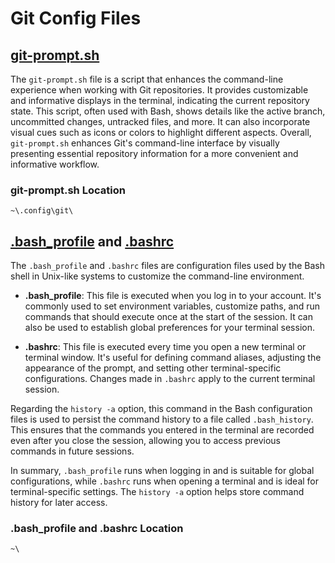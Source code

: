 # Git Config Files

## [git-prompt.sh](/windows/git/git-prompt.sh)

The `git-prompt.sh` file is a script that enhances the command-line experience when working with Git repositories. It provides customizable and informative displays in the terminal, indicating the current repository state. This script, often used with Bash, shows details like the active branch, uncommitted changes, untracked files, and more. It can also incorporate visual cues such as icons or colors to highlight different aspects. Overall, `git-prompt.sh` enhances Git's command-line interface by visually presenting essential repository information for a more convenient and informative workflow.

### git-prompt.sh Location

```
~\.config\git\
```

## [.bash_profile](/windows/git/.bash_profile) and [.bashrc](/windows/git/.bashrc)

The `.bash_profile` and `.bashrc` files are configuration files used by the Bash shell in Unix-like systems to customize the command-line environment.

- **.bash_profile**: This file is executed when you log in to your account. It's commonly used to set environment variables, customize paths, and run commands that should execute once at the start of the session. It can also be used to establish global preferences for your terminal session.

- **.bashrc**: This file is executed every time you open a new terminal or terminal window. It's useful for defining command aliases, adjusting the appearance of the prompt, and setting other terminal-specific configurations. Changes made in `.bashrc` apply to the current terminal session.

Regarding the `history -a` option, this command in the Bash configuration files is used to persist the command history to a file called `.bash_history`. This ensures that the commands you entered in the terminal are recorded even after you close the session, allowing you to access previous commands in future sessions.

In summary, `.bash_profile` runs when logging in and is suitable for global configurations, while `.bashrc` runs when opening a terminal and is ideal for terminal-specific settings. The `history -a` option helps store command history for later access.

### .bash_profile and .bashrc Location

```
~\
```
